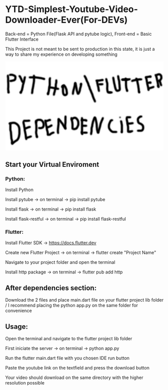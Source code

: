 # YTD-Simplest-Youtube-Video-Downloader-Ever(For-DEVs)
Back-end = Python File(Flask API and pytube logic), Front-end = Basic Flutter Interface

This Project is not meant to be sent to production in this state, it is just a way to share my experience on developing something

![Dependencies](assets/Dependencies.png)

## Start your Virtual Enviroment

### Python:
Install Python

Install pytube -> on terminal -> pip install pytube

Install flask -> on terminal -> pip install flask

Install flask-restful -> on terminal -> pip install flask-restful

### Flutter:

Install Flutter SDK -> https://docs.flutter.dev

Create new Flutter Project -> on terminal -> flutter create "Project Name"

Navigate to your project folder and open the terminal

Install http package -> on terminal -> flutter pub add http

## After dependencies section:

Download the 2 files and place main.dart file on your flutter project lib folder / I recommend placing the python app.py on the same folder for convenience

## Usage:

Open the terminal and navigate to the flutter project lib folder

First iniciate the server -> on terminal -> python app.py

Run the flutter main.dart file with you chosen IDE run button

Paste the youtube link on the textfield and press the download button

Your video should download on the same directory with the higher resolution possible


